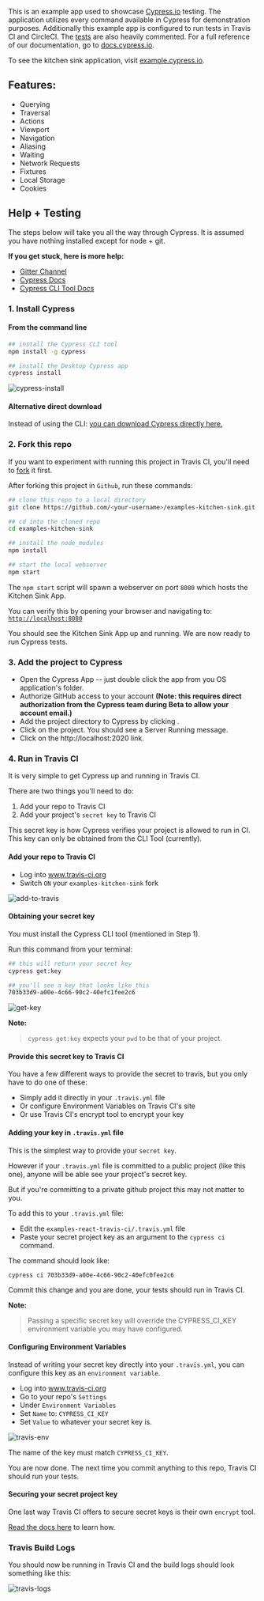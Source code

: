 This is an example app used to showcase [Cypress.io](https://www.cypress.io/) testing. The application utilizes every command available in Cypress for demonstration purposes. Additionally this example app is configured to run tests in Travis CI and CircleCI. The [tests](https://github.com/cypress-io/examples-kitchen-sink/blob/master/tests/example_spec.js) are also heavily commented. For a full reference of our documentation, go to [docs.cypress.io](https://docs.cypress.io/).

To see the kitchen sink application, visit [example.cypress.io](https://example.cypress.io/).

## Features:

- Querying
- Traversal
- Actions
- Viewport
- Navigation
- Aliasing
- Waiting
- Network Requests
- Fixtures
- Local Storage
- Cookies

## Help + Testing

The steps below will take you all the way through Cypress. It is assumed you have nothing installed except for node + git.

**If you get stuck, here is more help:**

* [Gitter Channel](https://gitter.im/cypress-io/cypress)
* [Cypress Docs](https://github.com/cypress-io/cypress/wiki)
* [Cypress CLI Tool Docs](https://github.com/cypress-io/cypress-cli)

### 1. Install Cypress

#### From the command line

```bash
## install the Cypress CLI tool
npm install -g cypress

## install the Desktop Cypress app
cypress install
```

![cypress-install](https://cloud.githubusercontent.com/assets/1268976/9279271/5c3826ba-4284-11e5-969b-91b0c27a8dee.gif)

#### Alternative direct download

Instead of using the CLI: [you can download Cypress directly here.](http://download.cypress.io/latest)

### 2. Fork this repo

If you want to experiment with running this project in Travis CI, you'll need to [fork](https://github.com/cypress-io/examples-kitchen-sink#fork-destination-box) it first.

After forking this project in `Github`, run these commands:

```bash
## clone this repo to a local directory
git clone https://github.com/<your-username>/examples-kitchen-sink.git

## cd into the cloned repo
cd examples-kitchen-sink

## install the node_modules
npm install

## start the local webserver
npm start
```

The `npm start` script will spawn a webserver on port `8080` which hosts the Kitchen Sink App.

You can verify this by opening your browser and navigating to: [`http://localhost:8080`](http://localhost:8080)

You should see the Kitchen Sink App up and running. We are now ready to run Cypress tests.

### 3. Add the project to Cypress

- Open the Cypress App -- just double click the app from you OS application's folder.
- Authorize GitHub access to your account **(Note: this requires direct authorization from the Cypress team during Beta to allow your account email.)**
- Add the project directory to Cypress by clicking .
- Click on the project. You should see a Server Running message.
- Click on the http://localhost:2020 link.

### 4. Run in Travis CI

It is very simple to get Cypress up and running in Travis CI.

There are two things you'll need to do:

1. Add your repo to Travis CI
2. Add your project's `secret key` to Travis CI

This secret key is how Cypress verifies your project is allowed to run in CI. This key can only be obtained from the CLI Tool (currently).

#### Add your repo to Travis CI

* Log into www.travis-ci.org
* Switch `ON` your `examples-kitchen-sink` fork

![add-to-travis](https://cloud.githubusercontent.com/assets/1268976/9291524/8e97f74c-4393-11e5-82af-ec1a52cf2c65.gif)

#### Obtaining your secret key

You must install the Cypress CLI tool (mentioned in Step 1).

Run this command from your terminal:

```bash
## this will return your secret key
cypress get:key
```

```bash
## you'll see a key that looks like this
703b33d9-a00e-4c66-90c2-40efc1fee2c6
```

![get-key](https://cloud.githubusercontent.com/assets/1268976/9291525/8ea13f28-4393-11e5-955e-1a41fee12f5f.gif)

**Note:**
> `cypress get:key` expects your `pwd` to be that of your project.

#### Provide this secret key to Travis CI

You have a few different ways to provide the secret to travis, but you only have to do one of these:

* Simply add it directly in your `.travis.yml` file
* Or configure Environment Variables on Travis CI's site
* Or use Travis CI's encrypt tool to encrypt your key

#### Adding your key in `.travis.yml` file

This is the simplest way to provide your `secret key`.

However if your `.travis.yml` file is committed to a public project (like this one), anyone will be able see your project's secret key.

But if you're committing to a private github project this may not matter to you.

To add this to your `.travis.yml` file:

* Edit the `examples-react-travis-ci/.travis.yml` file
* Paste your secret project key as an argument to the `cypress ci` command.

The command should look like:

```
cypress ci 703b33d9-a00e-4c66-90c2-40efc0fee2c6
```

Commit this change and you are done, your tests should run in Travis CI.

**Note:**
> Passing a specific secret key will override the CYPRESS_CI_KEY environment variable you may have configured.

#### Configuring Environment Variables

Instead of writing your secret key directly into your `.travis.yml`, you can configure this key as an `environment variable`.

* Log into www.travis-ci.org
* Go to your repo's `Settings`
* Under `Environment Variables`
* Set `Name` to: `CYPRESS_CI_KEY`
* Set `Value` to whatever your secret key is.

![travis-env](https://cloud.githubusercontent.com/assets/1268976/9291526/8ea17e84-4393-11e5-84bf-a167c2f1fedf.gif)

The name of the key must match `CYPRESS_CI_KEY`.

You are now done. The next time you commit anything to this repo, Travis CI should run your tests.

#### Securing your secret project key

One last way Travis CI offers to secure secret keys is their own `encrypt` tool.

[Read the docs here](http://docs.travis-ci.com/user/encryption-keys/) to learn how.

### Travis Build Logs

You should now be running in Travis CI and the build logs should look something like this:

![travis-logs](https://cloud.githubusercontent.com/assets/1268976/9291527/8ea21024-4393-11e5-86b7-80e3b5d1047e.gif)






